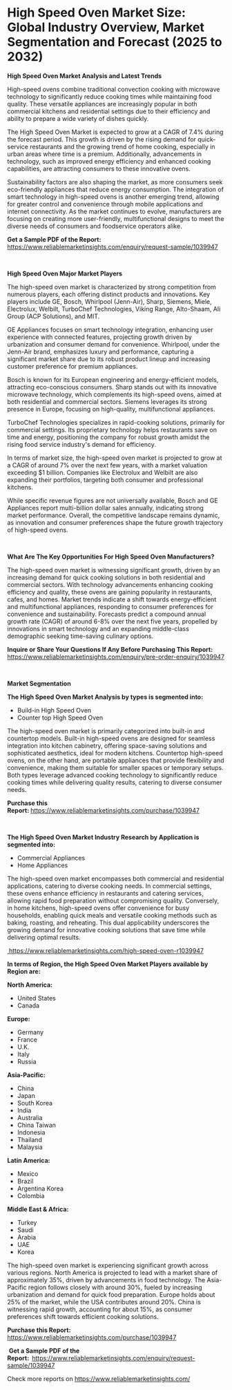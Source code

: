 <p><h1>High Speed Oven Market Size: Global Industry Overview, Market Segmentation and Forecast (2025 to 2032)</h1></p><p><strong>High Speed Oven Market Analysis and Latest Trends</strong></p>
<p><p>High-speed ovens combine traditional convection cooking with microwave technology to significantly reduce cooking times while maintaining food quality. These versatile appliances are increasingly popular in both commercial kitchens and residential settings due to their efficiency and ability to prepare a wide variety of dishes quickly.</p><p>The High Speed Oven Market is expected to grow at a CAGR of 7.4% during the forecast period. This growth is driven by the rising demand for quick-service restaurants and the growing trend of home cooking, especially in urban areas where time is a premium. Additionally, advancements in technology, such as improved energy efficiency and enhanced cooking capabilities, are attracting consumers to these innovative ovens.</p><p>Sustainability factors are also shaping the market, as more consumers seek eco-friendly appliances that reduce energy consumption. The integration of smart technology in high-speed ovens is another emerging trend, allowing for greater control and convenience through mobile applications and internet connectivity. As the market continues to evolve, manufacturers are focusing on creating more user-friendly, multifunctional designs to meet the diverse needs of consumers and foodservice operators alike.</p></p>
<p><strong>Get a Sample PDF of the Report:&nbsp;</strong> <a href="https://www.reliablemarketinsights.com/enquiry/request-sample/1039947?utm_campaign=2535&utm_medium=2&utm_source=Github&utm_content=ia&utm_term=08042025&utm_id=high-speed-oven">https://www.reliablemarketinsights.com/enquiry/request-sample/1039947</a></p>
<p>&nbsp;</p>
<p><strong>High Speed Oven Major Market Players</strong></p>
<p><p>The high-speed oven market is characterized by strong competition from numerous players, each offering distinct products and innovations. Key players include GE, Bosch, Whirlpool (Jenn-Air), Sharp, Siemens, Miele, Electrolux, Welbilt, TurboChef Technologies, Viking Range, Alto-Shaam, Ali Group (ACP Solutions), and MIT. </p><p>GE Appliances focuses on smart technology integration, enhancing user experience with connected features, projecting growth driven by urbanization and consumer demand for convenience. Whirlpool, under the Jenn-Air brand, emphasizes luxury and performance, capturing a significant market share due to its robust product lineup and increasing customer preference for premium appliances.</p><p>Bosch is known for its European engineering and energy-efficient models, attracting eco-conscious consumers. Sharp stands out with its innovative microwave technology, which complements its high-speed ovens, aimed at both residential and commercial sectors. Siemens leverages its strong presence in Europe, focusing on high-quality, multifunctional appliances.</p><p>TurboChef Technologies specializes in rapid-cooking solutions, primarily for commercial settings. Its proprietary technology helps restaurants save on time and energy, positioning the company for robust growth amidst the rising food service industry's demand for efficiency.</p><p>In terms of market size, the high-speed oven market is projected to grow at a CAGR of around 7% over the next few years, with a market valuation exceeding $1 billion. Companies like Electrolux and Welbilt are also expanding their portfolios, targeting both consumer and professional kitchens. </p><p>While specific revenue figures are not universally available, Bosch and GE Appliances report multi-billion dollar sales annually, indicating strong market performance. Overall, the competitive landscape remains dynamic, as innovation and consumer preferences shape the future growth trajectory of high-speed ovens.</p></p>
<p>&nbsp;</p>
<p><strong>What Are The Key Opportunities For High Speed Oven Manufacturers?</strong></p>
<p><p>The high-speed oven market is witnessing significant growth, driven by an increasing demand for quick cooking solutions in both residential and commercial sectors. With technology advancements enhancing cooking efficiency and quality, these ovens are gaining popularity in restaurants, cafes, and homes. Market trends indicate a shift towards energy-efficient and multifunctional appliances, responding to consumer preferences for convenience and sustainability. Forecasts predict a compound annual growth rate (CAGR) of around 6-8% over the next five years, propelled by innovations in smart technology and an expanding middle-class demographic seeking time-saving culinary options.</p></p>
<p><strong>Inquire or Share Your Questions If Any Before Purchasing This Report:</strong> <a href="https://www.reliablemarketinsights.com/enquiry/pre-order-enquiry/1039947?utm_campaign=2535&utm_medium=2&utm_source=Github&utm_content=ia&utm_term=08042025&utm_id=high-speed-oven">https://www.reliablemarketinsights.com/enquiry/pre-order-enquiry/1039947</a></p>
<p>&nbsp;</p>
<p><strong>Market Segmentation</strong></p>
<p><strong>The High Speed Oven Market Analysis by types is segmented into:</strong></p>
<p><ul><li>Build-in High Speed Oven</li><li>Counter top High Speed Oven</li></ul></p>
<p><p>The high-speed oven market is primarily categorized into built-in and countertop models. Built-in high-speed ovens are designed for seamless integration into kitchen cabinetry, offering space-saving solutions and sophisticated aesthetics, ideal for modern kitchens. Countertop high-speed ovens, on the other hand, are portable appliances that provide flexibility and convenience, making them suitable for smaller spaces or temporary setups. Both types leverage advanced cooking technology to significantly reduce cooking times while delivering quality results, catering to diverse consumer needs.</p></p>
<p><strong>Purchase this Report:&nbsp;</strong><a href="https://www.reliablemarketinsights.com/purchase/1039947?utm_campaign=2535&utm_medium=2&utm_source=Github&utm_content=ia&utm_term=08042025&utm_id=high-speed-oven">https://www.reliablemarketinsights.com/purchase/1039947</a></p>
<p>&nbsp;</p>
<p><strong>The High Speed Oven Market Industry Research by Application is segmented into:</strong></p>
<p><ul><li>Commercial Appliances</li><li>Home Appliances</li></ul></p>
<p><p>The high-speed oven market encompasses both commercial and residential applications, catering to diverse cooking needs. In commercial settings, these ovens enhance efficiency in restaurants and catering services, allowing rapid food preparation without compromising quality. Conversely, in home kitchens, high-speed ovens offer convenience for busy households, enabling quick meals and versatile cooking methods such as baking, roasting, and reheating. This dual applicability underscores the growing demand for innovative cooking solutions that save time while delivering optimal results.</p></p>
<p><a href="https://www.reliablemarketinsights.com/high-speed-oven-r1039947?utm_campaign=2535&utm_medium=2&utm_source=Github&utm_content=ia&utm_term=08042025&utm_id=high-speed-oven">&nbsp;https://www.reliablemarketinsights.com/high-speed-oven-r1039947</a></p>
<p><strong>In terms of Region, the High Speed Oven Market Players available by Region are:</strong></p>
<p>
    <p> <strong> North America: </strong>
        <ul>
            <li>United States</li>
            <li>Canada</li>
        </ul>
        </p> 
    <p> <strong> Europe: </strong>
        <ul>
            <li>Germany</li>
            <li>France</li>
            <li>U.K.</li>
            <li>Italy</li>
            <li>Russia</li>
        </ul>
        </p> 
    <p> <strong> Asia-Pacific: </strong>
        <ul>
            <li>China</li>
            <li>Japan</li>
            <li>South Korea</li>
            <li>India</li>
            <li>Australia</li>
            <li>China Taiwan</li>
            <li>Indonesia</li>
            <li>Thailand</li>
            <li>Malaysia</li>
        </ul>
        </p> 
    <p> <strong> Latin America: </strong>
        <ul>
            <li>Mexico</li>
            <li>Brazil</li>
            <li>Argentina Korea</li>
            <li>Colombia</li>
        </ul>
        </p> 
    <p> <strong> Middle East & Africa: </strong>
        <ul>
            <li>Turkey</li>
            <li>Saudi</li>
            <li>Arabia</li>
            <li>UAE</li>
            <li>Korea</li>
        </ul>
    </p>
    </p>
<p><p>The high-speed oven market is experiencing significant growth across various regions. North America is projected to lead with a market share of approximately 35%, driven by advancements in food technology. The Asia-Pacific region follows closely with around 30%, fueled by increasing urbanization and demand for quick food preparation. Europe holds about 25% of the market, while the USA contributes around 20%. China is witnessing rapid growth, accounting for about 15%, as consumer preferences shift towards efficient cooking solutions.</p></p>
<p><strong>Purchase this Report: </strong><a href="https://www.reliablemarketinsights.com/purchase/1039947?utm_campaign=2535&utm_medium=2&utm_source=Github&utm_content=ia&utm_term=08042025&utm_id=high-speed-oven">https://www.reliablemarketinsights.com/purchase/1039947</a></p>
<p>&nbsp;<strong>Get a Sample PDF of the Report:&nbsp;&nbsp;</strong><a href="https://www.reliablemarketinsights.com/enquiry/request-sample/1039947?utm_campaign=2535&utm_medium=2&utm_source=Github&utm_content=ia&utm_term=08042025&utm_id=high-speed-oven">https://www.reliablemarketinsights.com/enquiry/request-sample/1039947</a></p>
<p><strong></strong></p>
<p>Check more reports on <a href="https://www.reliablemarketinsights.com/?utm_campaign=2535&utm_medium=2&utm_source=Github&utm_content=ia&utm_term=08042025&utm_id=high-speed-oven">https://www.reliablemarketinsights.com/</a></p>